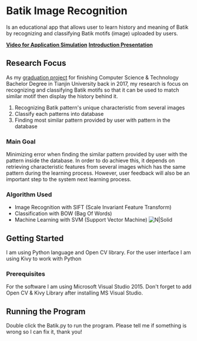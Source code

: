 # Batik Image Recognition
Is an educational app that allows user to learn history and meaning of Batik by recognizing and classifying Batik motifs (image) uploaded by users.

**[Video for Application Simulation](https://drive.google.com/open?id=1ZSZ8w06kbT2Prvq0KRKQfTPsS1d6InZF)**
**[Introduction Presentation](https://drive.google.com/open?id=1xPbcjj85uPE7QhHale769-sBuKFGSY0z)**

## Research Focus
As my [graduation project](https://drive.google.com/open?id=1zfx8tkr1wb61fqYbYHi3vU6mbEuu2baD) for finishing Computer Science & Technology Bachelor Degree in Tianjin University back in 2017, my research is focus on recognizing and classifying Batik motifs so that it can be used to match similar motif then display the history behind it.
1. Recognizing Batik pattern's unique characteristic from several images
2. Classify each patterns into database
3. Finding most similar pattern provided by user with pattern in the database

### Main Goal
Minimizing error when finding the similar pattern provided by user with the pattern inside the database. In order to do achieve this, it depends on retrieving characteristic features from several images which has the same pattern during the learning process. However, user feedback will also be an important step to the system next learning process.

### Algorithm Used
- Image Recognition with SIFT (Scale Invariant Feature Transform)
- Classification with BOW (Bag Of Words)
- Machine Learning with SVM (Support Vector Machine)
![N|Solid](https://i.imgur.com/tnQxyi7l.png)

## Getting Started
I am using Python language and Open CV library. For the user interface I am using Kivy to work with Python

### Prerequisites
For the software I am using Microsoft Visual Studio 2015. Don't forget to add Open CV & Kivy Library after installing MS Visual Studio.

## Running the Program
Double click the Batik.py to run the program. Please tell me if something is wrong so I can fix it, thank you!
